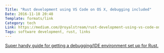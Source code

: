 ```yaml
---
Title: "Rust development using VS Code on OS X, debugging included"
Date: 2016-11-18 20:48
Template: formats/link
Category: tech
Link: https://medium.com/@royalstream/rust-development-using-vs-code-on-os-x-debugging-included-bc10c9863777#.wgjbgie5a
Tags: software development, rust, links
---
```


[Super handy guide for getting a debugging/IDE environment set up for Rust.](https://medium.com/@royalstream/rust-development-using-vs-code-on-os-x-debugging-included-bc10c9863777#.wgjbgie5a)
